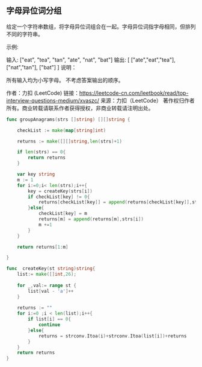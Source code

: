 ## 字母异位词分组
给定一个字符串数组，将字母异位词组合在一起。字母异位词指字母相同，但排列不同的字符串。

示例:

输入: ["eat", "tea", "tan", "ate", "nat", "bat"]
输出:
[
  ["ate","eat","tea"],
  ["nat","tan"],
  ["bat"]
]
说明：

所有输入均为小写字母。
不考虑答案输出的顺序。

作者：力扣 (LeetCode)
链接：https://leetcode-cn.com/leetbook/read/top-interview-questions-medium/xvaszc/
来源：力扣（LeetCode）
著作权归作者所有。商业转载请联系作者获得授权，非商业转载请注明出处。


```go
func groupAnagrams(strs []string) [][]string {

    checkList := make(map[string]int)

    returns := make([][]string,len(strs)+1)

    if len(strs) == 0{
        return returns
    }

    var key string
    m := 1
    for i:=0;i< len(strs);i++{
        key = createKey(strs[i])
        if checkList[key] != 0{
            returns[checkList[key]] = append(returns[checkList[key]],strs[i])
        }else{
            checkList[key] = m
            returns[m] = append(returns[m],strs[i])
            m +=1
        }
	}

    return returns[1:m]

}

func  createKey(st string)string{
    list:= make([]int,26);
    
    for _,val:= range st {
        list[val - 'a']++
    }
    
    returns := ""
    for i:=0 ;i < len(list);i++{
        if list[i] == 0{
            continue
        }else{
            returns = strconv.Itoa(i)+strconv.Itoa(list[i])+returns 
        }
    }
    return returns
}
```
